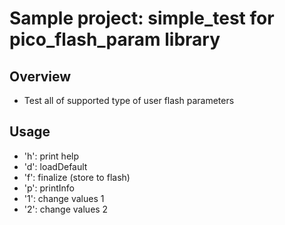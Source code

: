 # Sample project: simple_test for pico_flash_param library

## Overview
* Test all of supported type of user flash parameters

## Usage
* 'h': print help
* 'd': loadDefault
* 'f': finalize (store to flash)
* 'p': printInfo
* '1': change values 1
* '2': change values 2
